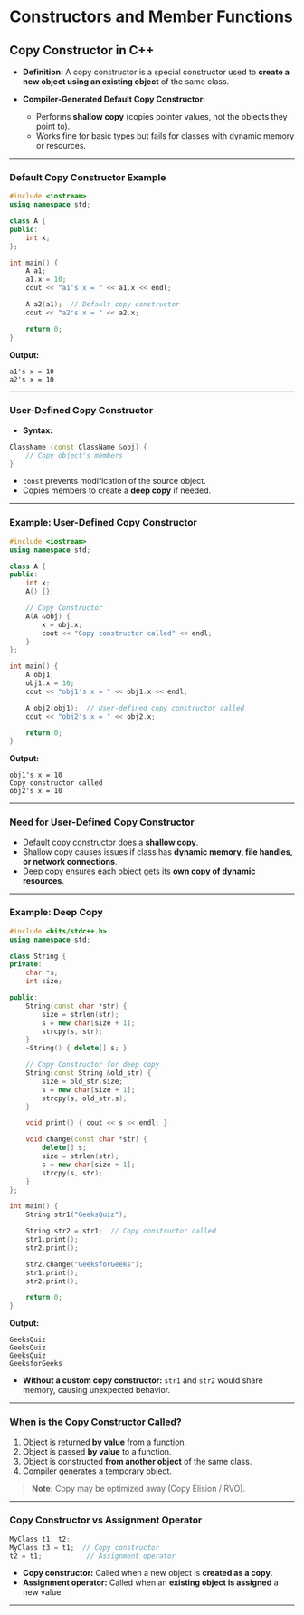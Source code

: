 # Constructors and Member Functions

## Copy Constructor in C++

* **Definition:**
  A copy constructor is a special constructor used to **create a new object using an existing object** of the same class.

* **Compiler-Generated Default Copy Constructor:**

  * Performs **shallow copy** (copies pointer values, not the objects they point to).
  * Works fine for basic types but fails for classes with dynamic memory or resources.

---

### **Default Copy Constructor Example**

```cpp
#include <iostream>
using namespace std;

class A {
public:
    int x;
};

int main() {
    A a1;
    a1.x = 10;
    cout << "a1's x = " << a1.x << endl;

    A a2(a1);  // Default copy constructor
    cout << "a2's x = " << a2.x;

    return 0;
}
```

**Output:**

```
a1's x = 10
a2's x = 10
```

---

### **User-Defined Copy Constructor**

* **Syntax:**

```cpp
ClassName (const ClassName &obj) {
    // Copy object's members
}
```

* `const` prevents modification of the source object.
* Copies members to create a **deep copy** if needed.

---

### **Example: User-Defined Copy Constructor**

```cpp
#include <iostream>
using namespace std;

class A {
public:
    int x;
    A() {};

    // Copy Constructor
    A(A &obj) {
        x = obj.x;
        cout << "Copy constructor called" << endl;
    }
};

int main() {
    A obj1;
    obj1.x = 10;
    cout << "obj1's x = " << obj1.x << endl;

    A obj2(obj1);  // User-defined copy constructor called
    cout << "obj2's x = " << obj2.x;

    return 0;
}
```

**Output:**

```
obj1's x = 10
Copy constructor called
obj2's x = 10
```

---

### **Need for User-Defined Copy Constructor**

* Default copy constructor does a **shallow copy**.
* Shallow copy causes issues if class has **dynamic memory, file handles, or network connections**.
* Deep copy ensures each object gets its **own copy of dynamic resources**.

---

### **Example: Deep Copy**

```cpp
#include <bits/stdc++.h>
using namespace std;

class String {
private:
    char *s;
    int size;

public:
    String(const char *str) {
        size = strlen(str);
        s = new char[size + 1];
        strcpy(s, str);
    }
    ~String() { delete[] s; }

    // Copy Constructor for deep copy
    String(const String &old_str) {
        size = old_str.size;
        s = new char[size + 1];
        strcpy(s, old_str.s);
    }

    void print() { cout << s << endl; }

    void change(const char *str) {
        delete[] s;
        size = strlen(str);
        s = new char[size + 1];
        strcpy(s, str);
    }
};

int main() {
    String str1("GeeksQuiz");

    String str2 = str1;  // Copy constructor called
    str1.print();
    str2.print();

    str2.change("GeeksforGeeks");
    str1.print();
    str2.print();

    return 0;
}
```

**Output:**

```
GeeksQuiz
GeeksQuiz
GeeksQuiz
GeeksforGeeks
```

* **Without a custom copy constructor:** `str1` and `str2` would share memory, causing unexpected behavior.

---

### **When is the Copy Constructor Called?**

1. Object is returned **by value** from a function.
2. Object is passed **by value** to a function.
3. Object is constructed **from another object** of the same class.
4. Compiler generates a temporary object.

> **Note:** Copy may be optimized away (Copy Elision / RVO).

---

### **Copy Constructor vs Assignment Operator**

```cpp
MyClass t1, t2;
MyClass t3 = t1;  // Copy constructor
t2 = t1;           // Assignment operator
```

* **Copy constructor:** Called when a new object is **created as a copy**.
* **Assignment operator:** Called when an **existing object is assigned** a new value.

---